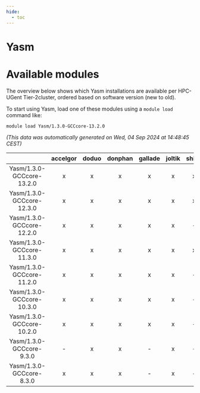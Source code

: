 ```yaml
---
hide:
  - toc
---
```


Yasm
====

# Available modules


The overview below shows which Yasm installations are available per HPC-UGent Tier-2cluster, ordered based on software version (new to old).

To start using Yasm, load one of these modules using a `module load` command like:

```shell
module load Yasm/1.3.0-GCCcore-13.2.0
```

*(This data was automatically generated on Wed, 04 Sep 2024 at 14:48:45 CEST)*  

| |accelgor|doduo|donphan|gallade|joltik|shinx|skitty|
| :---: | :---: | :---: | :---: | :---: | :---: | :---: | :---: |
|Yasm/1.3.0-GCCcore-13.2.0|x|x|x|x|x|x|x|
|Yasm/1.3.0-GCCcore-12.3.0|x|x|x|x|x|x|x|
|Yasm/1.3.0-GCCcore-12.2.0|x|x|x|x|x|-|x|
|Yasm/1.3.0-GCCcore-11.3.0|x|x|x|x|x|x|x|
|Yasm/1.3.0-GCCcore-11.2.0|x|x|x|x|x|-|x|
|Yasm/1.3.0-GCCcore-10.3.0|x|x|x|x|x|-|x|
|Yasm/1.3.0-GCCcore-10.2.0|x|x|x|x|x|-|x|
|Yasm/1.3.0-GCCcore-9.3.0|-|x|x|-|x|-|x|
|Yasm/1.3.0-GCCcore-8.3.0|x|x|x|-|x|-|x|

